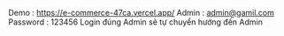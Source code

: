 Demo : https://e-commerce-47ca.vercel.app/
Admin : admin@gamil.com
Password : 123456
Login đúng Admin sẽ tự chuyển hướng đến Admin

